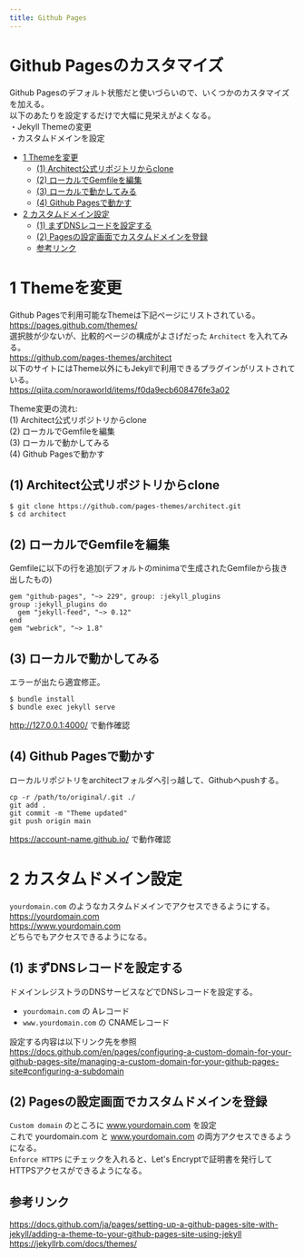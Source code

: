 ```yaml
---
title: Github Pages
---
```


<!-- omit in toc -->
# Github Pagesのカスタマイズ
Github Pagesのデフォルト状態だと使いづらいので、いくつかのカスタマイズを加える。<br>
以下のあたりを設定するだけで大幅に見栄えがよくなる。<br>
・Jekyll Themeの変更<br>
・カスタムドメインを設定<br>

- [1 Themeを変更](#1-themeを変更)
  - [(1) Architect公式リポジトリからclone](#1-architect公式リポジトリからclone)
  - [(2) ローカルでGemfileを編集](#2-ローカルでgemfileを編集)
  - [(3) ローカルで動かしてみる](#3-ローカルで動かしてみる)
  - [(4) Github Pagesで動かす](#4-github-pagesで動かす)
- [2 カスタムドメイン設定](#2-カスタムドメイン設定)
  - [(1) まずDNSレコードを設定する](#1-まずdnsレコードを設定する)
  - [(2) Pagesの設定画面でカスタムドメインを登録](#2-pagesの設定画面でカスタムドメインを登録)
  - [参考リンク](#参考リンク)


# 1 Themeを変更
Github Pagesで利用可能なThemeは下記ページにリストされている。<br>
<https://pages.github.com/themes/><br>
選択肢が少ないが、比較的ページの構成がよさげだった `Architect` を入れてみる。<br>
<https://github.com/pages-themes/architect><br>
以下のサイトにはTheme以外にもJekyllで利用できるプラグインがリストされている。<br>
<https://qiita.com/noraworld/items/f0da9ecb608476fe3a02>

Theme変更の流れ:<br>
(1) Architect公式リポジトリからclone<br>
(2) ローカルでGemfileを編集<br>
(3) ローカルで動かしてみる<br>
(4) Github Pagesで動かす<br>

## (1) Architect公式リポジトリからclone
```
$ git clone https://github.com/pages-themes/architect.git
$ cd architect
```

## (2) ローカルでGemfileを編集
Gemfileに以下の行を追加(デフォルトのminimaで生成されたGemfileから抜き出したもの)
```
gem "github-pages", "~> 229", group: :jekyll_plugins
group :jekyll_plugins do
  gem "jekyll-feed", "~> 0.12"
end
gem "webrick", "~> 1.8"
```

## (3) ローカルで動かしてみる
エラーが出たら適宜修正。
```
$ bundle install
$ bundle exec jekyll serve
```
<http://127.0.0.1:4000/> で動作確認

## (4) Github Pagesで動かす
ローカルリポジトリをarchitectフォルダへ引っ越して、Githubへpushする。<br>
```
cp -r /path/to/original/.git ./
git add .
git commit -m "Theme updated"
git push origin main
```
<https://account-name.github.io/> で動作確認

# 2 カスタムドメイン設定
`yourdomain.com` のようなカスタムドメインでアクセスできるようにする。<br>
<https://yourdomain.com><br>
<https://www.yourdomain.com><br>
どちらでもアクセスできるようになる。

## (1) まずDNSレコードを設定する
ドメインレジストラのDNSサービスなどでDNSレコードを設定する。
- `yourdomain.com` の Aレコード<br>
- `www.yourdomain.com` の CNAMEレコード<br>

設定する内容は以下リンク先を参照<br>
<https://docs.github.com/en/pages/configuring-a-custom-domain-for-your-github-pages-site/managing-a-custom-domain-for-your-github-pages-site#configuring-a-subdomain>

## (2) Pagesの設定画面でカスタムドメインを登録
`Custom domain` のところに www.yourdomain.com を設定<br>
これで yourdomain.com と www.yourdomain.com の両方アクセスできるようになる。<br>
`Enforce HTTPS` にチェックを入れると、Let's Encryptで証明書を発行してHTTPSアクセスができるようになる。<br>

## 参考リンク
<https://docs.github.com/ja/pages/setting-up-a-github-pages-site-with-jekyll/adding-a-theme-to-your-github-pages-site-using-jekyll><br>
<https://jekyllrb.com/docs/themes/><br>
